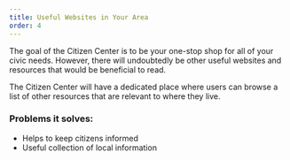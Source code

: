 ```yaml
---
title: Useful Websites in Your Area
order: 4
---
```


The goal of the Citizen Center is to be your one-stop shop for all of your civic needs. However, there will undoubtedly be other useful websites and resources that would be beneficial to read. 

The Citizen Center will have a dedicated place where users can browse a list of other resources that are relevant to where they live. 

### Problems it solves:
- Helps to keep citizens informed
- Useful collection of local information
